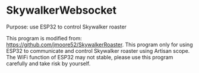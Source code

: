 # SkywalkerWebsocket
Purpose: use ESP32 to control Skywalker roaster

This program is modified from: https://github.com/jmoore52/SkywalkerRoaster. 
This program only for using ESP32 to communicate and control Skywalker roaster using Artisan scope. 
The WiFi function of ESP32 may not stable, please use this program carefully and take risk by yourself.
